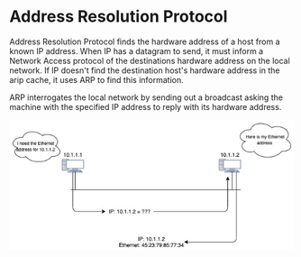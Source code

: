 # Address Resolution Protocol

Address Resolution Protocol finds the hardware address of a host from a known IP address. When IP has a datagram to send, it must inform a Network Access protocol of the destinations hardware address on the local network. If IP doesn't find the destination host's hardware address in the arip cache, it uses ARP to find this information.

ARP interrogates the local network by sending out a broadcast asking the machine with the specified IP address to reply with its hardware address.

![](https://github.com/azul-007/Networking-Concepts/blob/master/Images/ARP.jpg)
